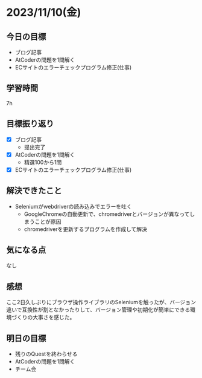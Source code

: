 # 2023/11/10(金)

## 今日の目標
* ブログ記事
* AtCoderの問題を1問解く
* ECサイトのエラーチェックプログラム修正(仕事)

## 学習時間
7h

## 目標振り返り
* [x] ブログ記事
  * 提出完了
* [x] AtCoderの問題を1問解く
  * 精選100から1問
* [x] ECサイトのエラーチェックプログラム修正(仕事)

## 解決できたこと
- Seleniumがwebdriverの読み込みでエラーを吐く
  - GoogleChromeの自動更新で、chromedriverとバージョンが異なってしまうことが原因
  - chromedriverを更新するプログラムを作成して解決

## 気になる点
なし

## 感想
ここ2日久しぶりにブラウザ操作ライブラリのSeleniumを触ったが、バージョン違いで互換性が割となかったりして、バージョン管理や初期化が簡単にできる環境づくりの大事さを感じた。

## 明日の目標
* 残りのQuestを終わらせる
* AtCoderの問題を1問解く
* チーム会